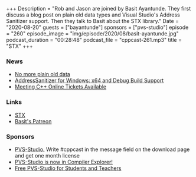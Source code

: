 +++
Description = "Rob and Jason are joined by Basit Ayantunde. They first discuss a blog post on plain old data types and Visual Studio's Address Sanitizer support. Then they talk to Basit about the STX library."
Date = "2020-08-20"
guests = ["bayantunde"]
sponsors = ["pvs-studio"]
episode = "260"
episode_image = "img/episode/2020/08/basit-ayantunde.jpg"
podcast_duration = "00:28:48"
podcast_file = "cppcast-261.mp3"
title = "STX"
+++

### News ###

 - [No more plain old data](https://mariusbancila.ro/blog/2020/08/10/no-more-plain-old-data/)
 - [AddressSanitizer for Windows: x64 and Debug Build Support](https://devblogs.microsoft.com/cppblog/asan-for-windows-x64-and-debug-build-support/)
 - [Meeting C++ Online Tickets Available](https://www.meetingcpp.com/meetingcpp/news/items/Meeting-Cpp-2020-programme---online-tickets-available-.html)

### Links ###

 - [STX](https://github.com/lamarrr/STX)
 - [Basit's Patreon](https://www.patreon.com/lamarrr)

### Sponsors ###

- [PVS-Studio.](http://bit.ly/2YOH7re) Write #cppcast in the message field on the download page and get one month license
- [PVS-Studio is now in Compiler Explorer!](https://www.viva64.com/en/b/0747/)
- [Free PVS-Studio for Students and Teachers](https://www.viva64.com/en/for-students/)
